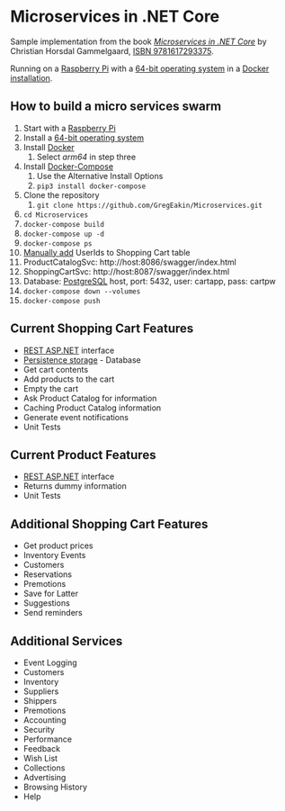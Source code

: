 # Microservices in .NET Core
Sample implementation from the book [*Microservices in .NET Core*](https://www.manning.com/books/microservices-in-net-core) 
by Christian Horsdal Gammelgaard, [ISBN 9781617293375](https://en.wikipedia.org/wiki/Special:BookSources?isbn=9781617293375).

Running on a [Raspberry Pi](https://www.raspberrypi.org/products/raspberry-pi-4-model-b/) 
with a [64-bit operating system](https://ubuntu.com/download/raspberry-pi) 
in a [Docker installation](https://www.docker.com/).

## How to build a micro services swarm
1. Start with a [Raspberry Pi](https://www.raspberrypi.org/products/raspberry-pi-4-model-b/)
1. Install a [64-bit operating system](https://ubuntu.com/download/raspberry-pi)
1. Install [Docker](https://docs.docker.com/engine/install/ubuntu/)
	1. Select *arm64* in step three
1. Install [Docker-Compose](https://docs.docker.com/compose/install/)
	1. Use the Alternative Install Options
	1. `pip3 install docker-compose`
1. Clone the repository
	1. `git clone https://github.com/GregEakin/Microservices.git`
1. `cd Microservices`
1. `docker-compose build`
1. `docker-compose up -d`
1. `docker-compose ps`
1. [Manually add](https://www.jetbrains.com/datagrip/) UserIds to Shopping Cart table
1. ProductCatalogSvc: http://host:8086/swagger/index.html
1. ShoppingCartSvc: http://host:8087/swagger/index.html
1. Database: [PostgreSQL](https://www.postgresql.org/) host, port: 5432, user: cartapp, pass: cartpw
1. `docker-compose down --volumes`
1. `docker-compose push`

## Current Shopping Cart Features
* [REST ASP.NET](https://dotnet.microsoft.com/apps/aspnet) interface
* [Persistence storage](https://github.com/StackExchange/Dapper) - Database
* Get cart contents
* Add products to the cart
* Empty the cart
* Ask Product Catalog for information
* Caching Product Catalog information
* Generate event notifications
* Unit Tests

## Current Product Features
* [REST ASP.NET](https://dotnet.microsoft.com/apps/aspnet) interface
* Returns dummy information
* Unit Tests

## Additional Shopping Cart Features
* Get product prices
* Inventory Events
* Customers
* Reservations
* Premotions
* Save for Latter
* Suggestions
* Send reminders

## Additional Services
* Event Logging
* Customers
* Inventory
* Suppliers
* Shippers
* Premotions
* Accounting
* Security
* Performance
* Feedback
* Wish List
* Collections
* Advertising
* Browsing History
* Help

